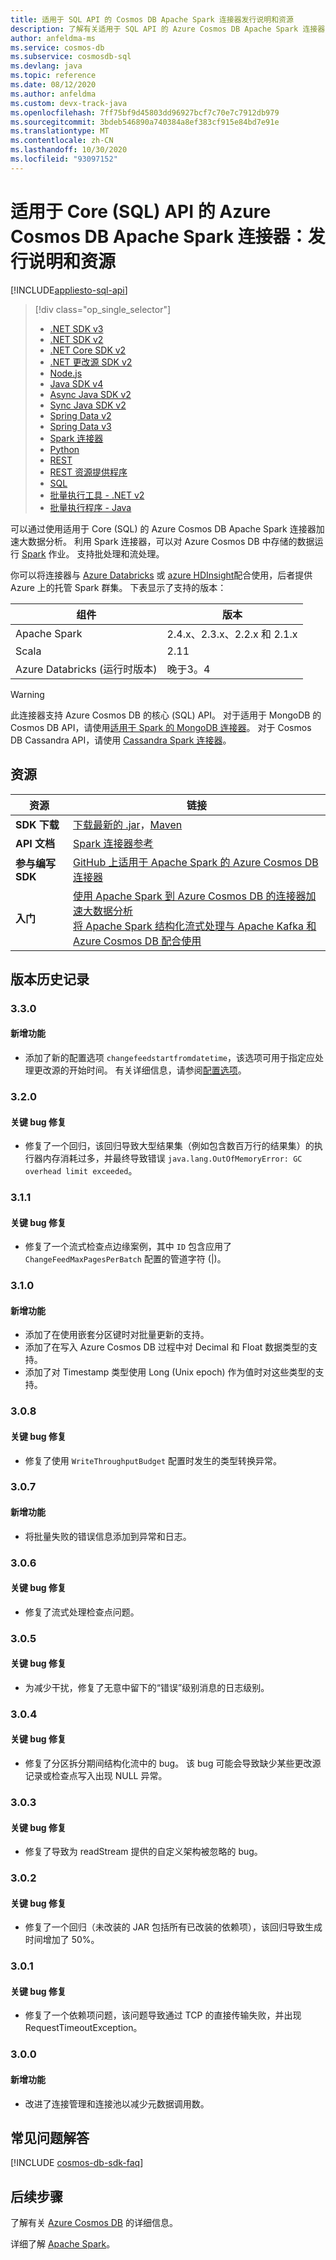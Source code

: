 ```yaml
---
title: 适用于 SQL API 的 Cosmos DB Apache Spark 连接器发行说明和资源
description: 了解有关适用于 SQL API 的 Azure Cosmos DB Apache Spark 连接器的信息，包括发行日期、停用日期和 Azure Cosmos DB SQL Async Java SDK 各版本之间所做的更改。
author: anfeldma-ms
ms.service: cosmos-db
ms.subservice: cosmosdb-sql
ms.devlang: java
ms.topic: reference
ms.date: 08/12/2020
ms.author: anfeldma
ms.custom: devx-track-java
ms.openlocfilehash: 7ff75bf9d45803dd96927bcf7c70e7c7912db979
ms.sourcegitcommit: 3bdeb546890a740384a8ef383cf915e84bd7e91e
ms.translationtype: MT
ms.contentlocale: zh-CN
ms.lasthandoff: 10/30/2020
ms.locfileid: "93097152"
---
```

# <a name="azure-cosmos-db-apache-spark-connector-for-core-sql-api-release-notes-and-resources"></a>适用于 Core (SQL) API 的 Azure Cosmos DB Apache Spark 连接器：发行说明和资源
[!INCLUDE[appliesto-sql-api](includes/appliesto-sql-api.md)]

> [!div class="op_single_selector"]
> * [.NET SDK v3](sql-api-sdk-dotnet-standard.md)
> * [.NET SDK v2](sql-api-sdk-dotnet.md)
> * [.NET Core SDK v2](sql-api-sdk-dotnet-core.md)
> * [.NET 更改源 SDK v2](sql-api-sdk-dotnet-changefeed.md)
> * [Node.js](sql-api-sdk-node.md)
> * [Java SDK v4](sql-api-sdk-java-v4.md)
> * [Async Java SDK v2](sql-api-sdk-async-java.md)
> * [Sync Java SDK v2](sql-api-sdk-java.md)
> * [Spring Data v2](sql-api-sdk-java-spring-v2.md)
> * [Spring Data v3](sql-api-sdk-java-spring-v3.md)
> * [Spark 连接器](sql-api-sdk-java-spark.md)
> * [Python](sql-api-sdk-python.md)
> * [REST](/rest/api/cosmos-db/)
> * [REST 资源提供程序](/rest/api/cosmos-db-resource-provider/)
> * [SQL](./sql-query-getting-started.md)
> * [批量执行工具 - .NET v2](sql-api-sdk-bulk-executor-dot-net.md)
> * [批量执行程序 - Java](sql-api-sdk-bulk-executor-java.md)

可以通过使用适用于 Core (SQL) 的 Azure Cosmos DB Apache Spark 连接器加速大数据分析。 利用 Spark 连接器，可以对 Azure Cosmos DB 中存储的数据运行 [Spark](https://spark.apache.org/) 作业。 支持批处理和流处理。

你可以将连接器与 [Azure Databricks](https://azure.microsoft.com/services/databricks) 或 [azure HDInsight](https://azure.microsoft.com/services/hdinsight/)配合使用，后者提供 Azure 上的托管 Spark 群集。 下表显示了支持的版本：

| 组件 | 版本 |
|---------|-------|
| Apache Spark | 2.4.x、2.3.x、2.2.x 和 2.1.x    |
| Scala | 2.11 |
| Azure Databricks (运行时版本)  | 晚于3。4 |

> [!WARNING]
> 此连接器支持 Azure Cosmos DB 的核心 (SQL) API。
> 对于适用于 MongoDB 的 Cosmos DB API，请使用[适用于 Spark 的 MongoDB 连接器](https://docs.mongodb.com/spark-connector/master/)。
> 对于 Cosmos DB Cassandra API，请使用 [Cassandra Spark 连接器](https://github.com/datastax/spark-cassandra-connector)。
>

## <a name="resources"></a>资源

| 资源 | 链接 |
|---|---|
| **SDK 下载** | [下载最新的 .jar](https://aka.ms/CosmosDB_OLTP_Spark_2.4_LKG)，[Maven](https://search.maven.org/search?q=a:azure-cosmosdb-spark_2.4.0_2.11) |
|**API 文档** | [Spark 连接器参考]() |
|**参与编写 SDK** | [GitHub 上适用于 Apache Spark 的 Azure Cosmos DB 连接器](https://github.com/Azure/azure-cosmosdb-spark) | 
|**入门** | [使用 Apache Spark 到 Azure Cosmos DB 的连接器加速大数据分析](./spark-connector.md#bk_working_with_connector) <br> [将 Apache Spark 结构化流式处理与 Apache Kafka 和 Azure Cosmos DB 配合使用](../hdinsight/apache-kafka-spark-structured-streaming-cosmosdb.md?toc=/azure/cosmos-db/toc.json&bc=/azure/cosmos-db/breadcrumb/toc.json) | 

## <a name="release-history"></a>版本历史记录

### <a name="330"></a>3.3.0
#### <a name="new-features"></a>新增功能
- 添加了新的配置选项 `changefeedstartfromdatetime`，该选项可用于指定应处理更改源的开始时间。 有关详细信息，请参阅[配置选项](https://github.com/Azure/azure-cosmosdb-spark/wiki/Configuration-references)。

### <a name="320"></a>3.2.0
#### <a name="key-bug-fixes"></a>关键 bug 修复
- 修复了一个回归，该回归导致大型结果集（例如包含数百万行的结果集）的执行器内存消耗过多，并最终导致错误 `java.lang.OutOfMemoryError: GC overhead limit exceeded`。

### <a name="311"></a>3.1.1
#### <a name="key-bug-fixes"></a>关键 bug 修复
* 修复了一个流式检查点边缘案例，其中 `ID` 包含应用了 `ChangeFeedMaxPagesPerBatch` 配置的管道字符 (|)。

### <a name="310"></a>3.1.0
#### <a name="new-features"></a>新增功能
* 添加了在使用嵌套分区键时对批量更新的支持。
* 添加了在写入 Azure Cosmos DB 过程中对 Decimal 和 Float 数据类型的支持。
* 添加了对 Timestamp 类型使用 Long (Unix epoch) 作为值时对这些类型的支持。

### <a name="308"></a>3.0.8
#### <a name="key-bug-fixes"></a>关键 bug 修复
* 修复了使用 `WriteThroughputBudget` 配置时发生的类型转换异常。

### <a name="307"></a>3.0.7
#### <a name="new-features"></a>新增功能
* 将批量失败的错误信息添加到异常和日志。

### <a name="306"></a>3.0.6
#### <a name="key-bug-fixes"></a>关键 bug 修复
* 修复了流式处理检查点问题。

### <a name="305"></a>3.0.5
#### <a name="key-bug-fixes"></a>关键 bug 修复
* 为减少干扰，修复了无意中留下的“错误”级别消息的日志级别。

### <a name="304"></a>3.0.4
#### <a name="key-bug-fixes"></a>关键 bug 修复
* 修复了分区拆分期间结构化流中的 bug。 该 bug 可能会导致缺少某些更改源记录或检查点写入出现 NULL 异常。

### <a name="303"></a>3.0.3
#### <a name="key-bug-fixes"></a>关键 bug 修复
* 修复了导致为 readStream 提供的自定义架构被忽略的 bug。

### <a name="302"></a>3.0.2
#### <a name="key-bug-fixes"></a>关键 bug 修复
* 修复了一个回归（未改装的 JAR 包括所有已改装的依赖项），该回归导致生成时间增加了 50%。

### <a name="301"></a>3.0.1
#### <a name="key-bug-fixes"></a>关键 bug 修复
* 修复了一个依赖项问题，该问题导致通过 TCP 的直接传输失败，并出现 RequestTimeoutException。

### <a name="300"></a>3.0.0
#### <a name="new-features"></a>新增功能
* 改进了连接管理和连接池以减少元数据调用数。

## <a name="faq"></a>常见问题解答
[!INCLUDE [cosmos-db-sdk-faq](../../includes/cosmos-db-sdk-faq.md)]

## <a name="next-steps"></a>后续步骤

了解有关 [Azure Cosmos DB](https://azure.microsoft.com/services/cosmos-db/) 的详细信息。

详细了解 [Apache Spark](https://spark.apache.org/)。
